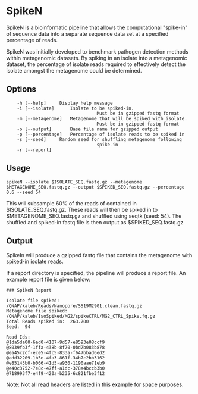 # SpikeN

SpikeN is a bioinformatic pipeline that allows the computational "spike-in" of sequence data into a separate sequence data set at a specified percentage of reads. 

SpikeN was initially developed to benchmark pathogen detection methods within metagenomic datasets. By spiking in an isolate into a metagenomic dataset, the percentage of isolate reads required to effectively detect the isolate amongst the metagenome could be determined.  

## Options 

```
  	-h [--help]		Display help message
	-i [--isolate]		Isolate to be spiked-in.
					              Must be in gzipped fastq format
	-m [--metagenome]	Metagenome that will be spiked with isolate. 
					              Must be in gzipped fastq format
	-o [--output]		Base file name for gzipped output
	-p [--percentage]	Percentage of isolate reads to be spiked in
	-s [--seed]		Random seed for shuffling metagenome following
	        				      spike-in
	-r [--report]
```

## Usage 

```
spikeN --isolate $ISOLATE_SEQ.fastq.gz --metagenome $METAGENOME_SEQ.fastq.gz --output $SPIKED_SEQ.fastq.gz --percentage 0.6 --seed 54
```

This will subsample 60% of the reads of contained in $ISOLATE_SEQ.fastq.gz. These reads will then be spiked in to $METAGENOME_SEQ.fastq.gz and shuffled using seqtk (seed: 54). The shuffled and spiked-in fastq file is then output as $SPIKED_SEQ.fastq.gz

## Output 

SpikeIn will produce a gzipped fastq file that contains the metagenome with spiked-in isolate reads. 

If a report directory is specified, the pipeline will produce a report file. An example report file is given below: 
```
### SpikeN Report

Isolate file spiked: /QNAP/kaleb/Reads/Nanopore/SS19M2901.clean.fastq.gz
Metagenome file spiked:  /QNAP/kaleb/IsoSpiked/MG2/spikeCTRL/MG2_CTRL_Spike.fq.gz
Total Reads spiked in:  263.700
Seed:  94

Read Ids: 
@1da5da00-6ad0-4107-9d57-e8593e08ccf9
@8039fb3f-1ffa-438b-8f70-0bd7b083b878
@ea45c2cf-ece5-4fc5-833a-f647bbad6ed2
@add32209-1b5e-4fa3-861f-34b7c2bb3162
@e85143b0-b066-41d5-a930-1190aae71eb9
@e40c3752-7e8c-47ff-a1dc-378a4bccb3b0
@718993f7-e4f9-420a-b235-6c821fbe3f12

```
Note: Not all read headers are listed in this example for space purposes. 
